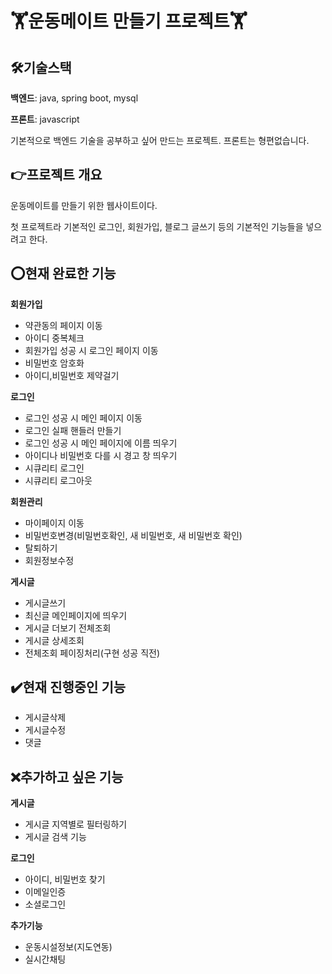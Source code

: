 # :weight_lifting:운동메이트 만들기 프로젝트:weight_lifting:

## :hammer_and_wrench:기술스택

**백엔드**: java, spring boot, mysql

**프론트**: javascript

기본적으로 백엔드 기술을 공부하고 싶어 만드는 프로젝트. 프론트는 형편없습니다.

## :point_right:프로젝트 개요

운동메이트를 만들기 위한 웹사이트이다. 

첫 프로젝트라 기본적인 로그인, 회원가입, 블로그 글쓰기 등의 기본적인 기능들을 넣으려고 한다.

## :o:현재 완료한 기능

**회원가입**
- 약관동의 페이지 이동
- 아이디 중복체크
- 회원가입 성공 시 로그인 페이지 이동
- 비밀번호 암호화
- 아이디,비밀번호 제약걸기

**로그인**
- 로그인 성공 시 메인 페이지 이동
- 로그인 실패 핸들러 만들기
- 로그인 성공 시 메인 페이지에 이름 띄우기
- 아이디나 비밀번호 다를 시 경고 창 띄우기
- 시큐리티 로그인
- 시큐리티 로그아웃

**회원관리**
- 마이페이지 이동
- 비밀번호변경(비밀번호확인, 새 비밀번호, 새 비밀번호 확인)
- 탈퇴하기
- 회원정보수정

**게시글**
- 게시글쓰기
- 최신글 메인페이지에 띄우기
- 게시글 더보기 전체조회
- 게시글 상세조회
- 전체조회 페이징처리(구현 성공 직전)

## :heavy_check_mark:현재 진행중인 기능

- 게시글삭제
- 게시글수정
- 댓글

## 	:x:추가하고 싶은 기능

**게시글**
- 게시글 지역별로 필터링하기
- 게시글 검색 기능

**로그인**
- 아이디, 비밀번호 찾기
- 이메일인증
- 소셜로그인

**추가기능**
- 운동시설정보(지도연동)
- 실시간채팅

